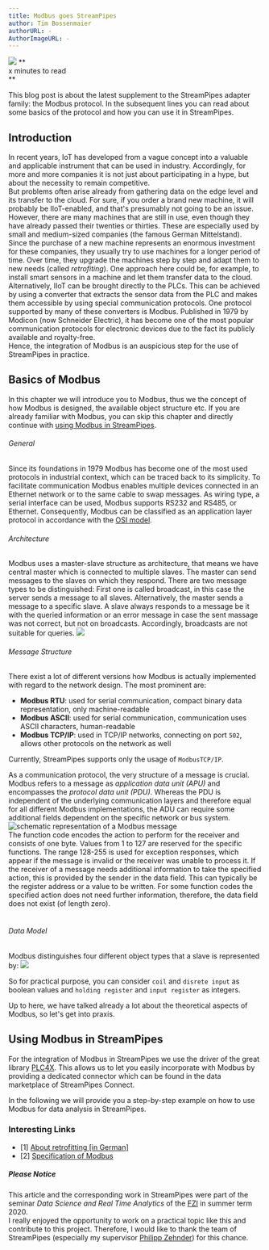 ```yaml
---
title: Modbus goes StreamPipes
author: Tim Bossenmaier
authorURL: -
AuthorImageURL: -
---
```

<img class="blog-image" style="..." src="/docs/blog/assets/2020-07-xx/modbus_streampipes.png">
**<div sytle="..."> x minutes to read</div>**
<br>


This blog post is about the latest supplement to the StreamPipes adapter family: the Modbus protocol.
In the subsequent lines you can read about some basics of the protocol and how you can use it in StreamPipes.

## Introduction
In recent years, IoT has developed from a vague concept into a valuable and applicable instrument that can be used in industry. 
Accordingly, for more and more companies it is not just about participating in a hype, but about the necessity to remain competitive.
<br>
But problems often arise already from gathering data on the edge level and its transfer to the cloud.
For sure, if you order a brand new machine, it will probably be IIoT-enabled, and that's presumably not going to be an issue.
However, there are many machines that are still in use, even though they have already passed their twenties or thirties.
These are especially used by small and medium-sized companies (the famous German Mittelstand).
Since the purchase of a new machine represents an enormous investment for these companies,
they usually try to use machines for a longer period of time.
Over time, they upgrade the machines step by step and adapt them to new needs (called *retrofiting*).
One approach here could be, for example, to install smart sensors in a machine and let them transfer data to the cloud.
<br>
Alternatively, IIoT can be brought directly to the PLCs. This can be achieved by using a converter
that extracts the sensor data from the PLC and makes them accessible by using special communication protocols.
One protocol supported by many of these converters is Modbus. Published in 1979 by Modicon (now Schneider Electric),
it has become one of the most popular communication protocols for electronic devices due to the fact its publicly available and royalty-free.
<br>
Hence, the integration of Modbus is an auspicious step for the use of StreamPipes in practice. 


## Basics of Modbus
In this chapter we will introduce you to Modbus, thus we the concept of how Modbus is designed,
the available object structure etc. If you are already familiar with Modbus, you can skip this chapter and 
directly continue with [using Modbus in StreamPipes](#using-modbus-in-streampipes).
<br>
###### General
Since its foundations in 1979 Modbus has become one of the most used protocols in industrial context,
which can be traced back to its simplicity.
To facilitate communication Modbus enables multiple devices connected in an Ethernet network or to the same cable
to swap messages. As wiring type, a serial interface can be used, Modbus supports RS232 and RS485, or Ethernet.
Consequently, Modbus can be classified as an application layer protocol in accordance with the [OSI model](https://en.wikipedia.org/wiki/OSI_model).
<br>
###### Architecture
Modbus uses a master-slave structure as architecture, that means we have central master which is connected to multiple slaves.
The master can send messages to the slaves on which they respond. There are two message types to be distinguished: 
First one is called broadcast, in this case the server sends a message to all slaves. Alternatively, the master sends a message to a specific slave.
A slave always responds to a message be it with the queried information or an error message in case the sent massage was not correct,
but not on broadcasts. Accordingly, broadcasts are not suitable for queries.
![](/docs/blog/assets/2020-07-xx/communication_types.gif)
<br>
###### Message Structure
There exist a lot of different versions how Modbus is actually implemented with regard to the network design.
The most prominent are:
 - **Modbus RTU**: used for serial communication, compact binary data representation, only machine-readable
 - **Modbus ASCII**: used for serial communication, communication uses ASCII characters, human-readable
 - **Modbus TCP/IP**: used in TCP/IP networks, connecting on port `502`, allows other protocols on the network as well
 
Currently, StreamPipes supports only the usage of `ModbusTCP/IP`.
<br>

As a communication protocol, the very structure of a message is crucial.
Modbus refers to a message as *application data unit (APU)* and encompasses the *protocol data unit (PDU)*.
Whereas the PDU is independent of the underlying communication layers and therefore equal for all different Modbus implementations, 
the ADU can require some additional fields dependent on the specific network or bus system.
<br>
![schematic representation of a Modbus message](/docs/blog/assets/2020-07-xx/message_structure.png)
<br>
The function code encodes the action to perform for the receiver and consists of one byte. 
Values from 1 to 127 are reserved for the specific functions. The range 128-255 is used for exception responses, 
which appear if the message is invalid or the receiver was unable to process it.
If the receiver of a message needs additional information to take the specified action,
this is provided by the sender in the data field. This can typically be the register address or a value to be written.
For some function codes the specified action does not need further information, therefore, the data field does not exist
(of length zero). <br>
<br>
###### Data Model
Modbus distinguishes four different object types that a slave is represented by:
![](/docs/blog/assets/2020-07-xx/object_types.png)

So for practical purpose, you can consider `coil` and `disrete input` as boolean values and 
`holding register` and `input register` as integers.
<br>

Up to here, we have talked already a lot about the theoretical aspects of Modbus, so let's
get into praxis.

## Using Modbus in StreamPipes
For the integration of Modbus in StreamPipes we use the driver of the great library [PLC4X](https://plc4x.apache.org/).
This allows us to let you easily incorporate with Modbus by providing a dedicated connector
which can be found in the data marketplace of StreamPipes Connect.

In the following we will provide you a step-by-step example on how to use Modbus for data analysis in StreamPipes.


### Interesting Links
- [1] [About retrofitting [in German]](https://www.industry-of-things.de/keine-maschine-ist-zu-alt-fuers-retrofitting-a-776709/)
- [2] [Specification of Modbus](http://www.modbus.org/docs/Modbus_Application_Protocol_V1_1b3.pdf)

##### Please Notice
This article and the corresponding work in StreamPipes were part of the seminar
*Data Science and Real Time Analytics* of the [FZI](https://www.fzi.de/en/home/) in summer term 2020. <br>
I really enjoyed the opportunity to work on a practical topic like this and contribute to this project.
Therefore, I would like to thank the team of StreamPipes (especially my supervisor [Philipp Zehnder](https://www.fzi.de/wir-ueber-uns/organisation/mitarbeiter/address/philipp-zehnder/)) for this chance. 